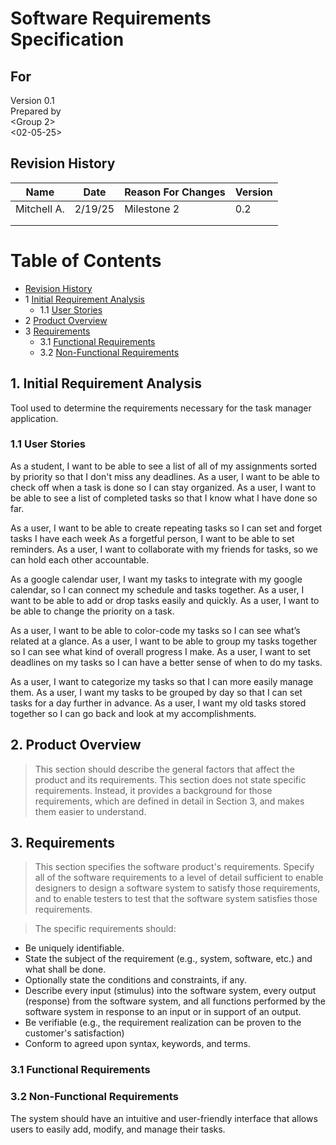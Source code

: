 # Software Requirements Specification
## For <Task Manger>

Version 0.1  
Prepared by <Carson Grant>  
<Group 2>  
<02-05-25>  

## Revision History
| Name | Date    | Reason For Changes  | Version   |
| ---- | ------- | ------------------- | --------- |
| Mitchell A. |  2/19/25  | Milestone 2|  0.2      |
|      |         |                     |           |
|      |         |                     |           |

Table of Contents
=================
* [Revision History](#revision-history)
* 1 [Initial Requirement Analysis](#1-initial-requirement-analysis)
  * 1.1 [User Stories](#11-user-stories)
* 2 [Product Overview](#2-product-overview)
* 3 [Requirements](#3-requirements)
  * 3.1 [Functional Requirements](#31-functional-requirements)
  * 3.2 [Non-Functional Requirements](#32-non-functional-requirements)

## 1. Initial Requirement Analysis
Tool used to determine the requirements necessary for the task manager application.

### 1.1 User Stories
As a student, I want to be able to see a list of all of my assignments sorted by priority so that I don't miss any deadlines.
As a user, I want to be able to check off when a task is done so I can stay organized.
As a user, I want to be able to see a list of completed tasks so that I know what I have done so far.

As a user, I want to be able to create repeating tasks so I can set and forget tasks I have each week
As a forgetful person, I want to be able to set reminders.
As a user, I want to collaborate with my friends for tasks, so we can hold each other accountable.

As a google calendar user, I want my tasks to integrate with my google calendar, so I can connect my schedule and tasks together.
As a user, I want to be able to add or drop tasks easily and quickly.
As a user, I want to be able to change the priority on a task.

As a user, I want to be able to color-code my tasks so I can see what’s related at a glance.
As a user, I want to be able to group my tasks together so I can see what kind of overall progress I make. 
As a user, I want to set deadlines on my tasks so I can have a better sense of when to do my tasks.

As a user, I want to categorize my tasks so that I can more easily manage them.
As a user, I want my tasks to be grouped by day so that I can set tasks for a day further in advance.
As a user, I want my old tasks stored together so I can go back and look at my accomplishments.

## 2. Product Overview
> This section should describe the general factors that affect the product and its requirements. This section does not state specific requirements. Instead, it provides a background for those requirements, which are defined in detail in Section 3, and makes them easier to understand.

## 3. Requirements
> This section specifies the software product's requirements. Specify all of the software requirements to a level of detail sufficient to enable designers to design a software system to satisfy those requirements, and to enable testers to test that the software system satisfies those requirements.

> The specific requirements should:
* Be uniquely identifiable.
* State the subject of the requirement (e.g., system, software, etc.) and what shall be done.
* Optionally state the conditions and constraints, if any.
* Describe every input (stimulus) into the software system, every output (response) from the software system, and all functions performed by the software system in response to an input or in support of an output.
* Be verifiable (e.g., the requirement realization can be proven to the customer's satisfaction)
* Conform to agreed upon syntax, keywords, and terms.

### 3.1 Functional Requirements

### 3.2 Non-Functional Requirements 
The system should have an intuitive and user-friendly interface that allows users to easily add, modify, and manage their tasks.
